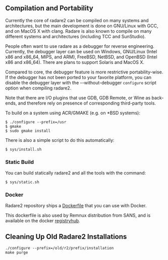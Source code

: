 ## Compilation and Portability

Currently the core of radare2 can be compiled on many systems and architectures, but the main development is done on GNU/Linux with GCC, and on MacOS X with clang. Radare is also known to compile on many different systems and architectures (including TCC and SunStudio).

People often want to use radare as a debugger for reverse engineering. Currently, the debugger layer can be used on Windows, GNU/Linux (Intel x86 and x86_64, MIPS, and ARM), FreeBSD, NetBSD, and OpenBSD (Intel x86 and x86_64). There are plans to support Solaris and MacOS X.

Compared to core, the debugger feature is more restrictive portability-wise. If the debugger has not been ported to your favorite platform, you can disable the debugger layer with the --without-debugger `configure` script option when compiling radare2.

Note that there are I/O plugins that use GDB, GDB Remote, or Wine as back-ends, and therefore rely on presence of corresponding third-party tools.

To build on a system using ACR/GMAKE (e.g. on *BSD systems):

    $ ./configure --prefix=/usr
    $ gmake
    $ sudo gmake install

There is also a simple script to do this automatically:

    $ sys/install.sh

### Static Build

You can build statically radare2 and all the tools with the command:

    $ sys/static.sh

### Docker

Radare2 repository ships a [Dockerfile](https://github.com/radare/radare2/blob/master/Dockerfile) that you can use with Docker.

This dockerfile is also used by Remnux distribution from SANS, and is available on the docker [registryhub](https://registry.hub.docker.com/u/remnux/radare2/).

## Cleaning Up Old Radare2 Installations

    ./configure --prefix=/old/r2/prefix/installation
    make purge
